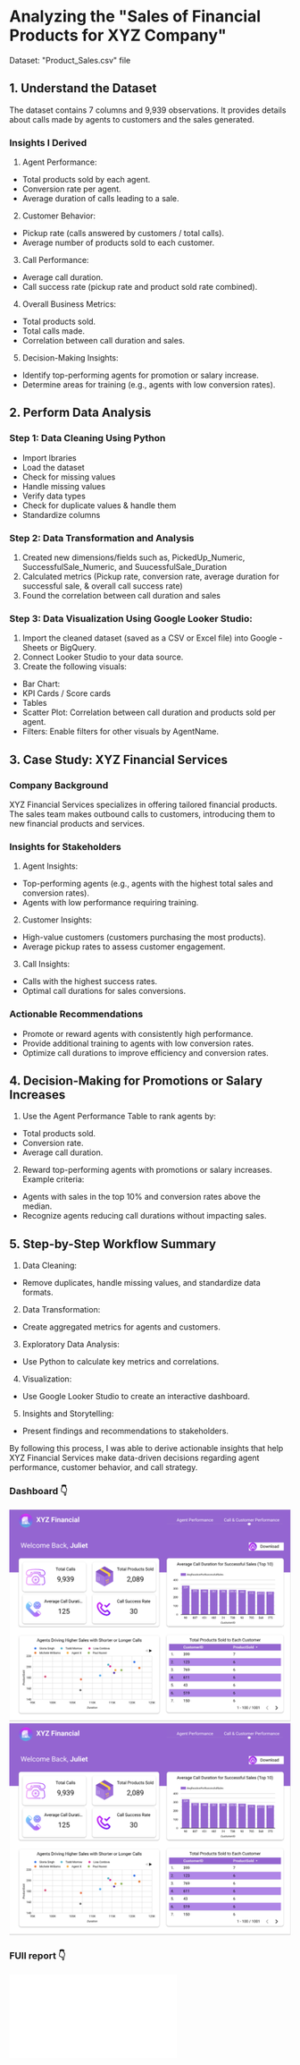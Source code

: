 # Analyzing the "Sales of Financial Products for XYZ Company" 

Dataset: "Product_Sales.csv" file

## 1. Understand the Dataset
The dataset contains 7 columns and 9,939 observations. It provides details about calls made by agents to customers and the sales generated.

### Insights I Derived

1. Agent Performance:
- Total products sold by each agent.
- Conversion rate per agent.
- Average duration of calls leading to a sale.

2. Customer Behavior:
- Pickup rate (calls answered by customers / total calls).
- Average number of products sold to each customer.

3. Call Performance:
- Average call duration.
- Call success rate (pickup rate and product sold rate combined).

4. Overall Business Metrics:
- Total products sold.
- Total calls made.
- Correlation between call duration and sales.

5. Decision-Making Insights:
- Identify top-performing agents for promotion or salary increase.
- Determine areas for training (e.g., agents with low conversion rates).


## 2. Perform Data Analysis
### Step 1: Data Cleaning Using Python
- Import lbraries
- Load the dataset
- Check for missing values
- Handle missing values
- Verify data types
- Check for duplicate values & handle them
- Standardize columns

### Step 2: Data Transformation and Analysis
1. Created new dimensions/fields such as, PickedUp_Numeric, SuccessfulSale_Numeric, and SuucessfulSale_Duration
2. Calculated metrics (Pickup rate, conversion rate, average duration for successful sale, & overall call success rate)
3. Found the correlation between call duration and sales

### Step 3: Data Visualization Using Google Looker Studio:
1. Import the cleaned dataset (saved as a CSV or Excel file) into Google - Sheets or BigQuery.
2. Connect Looker Studio to your data source.
3. Create the following visuals:
- Bar Chart: 
- KPI Cards / Score cards
- Tables
- Scatter Plot: Correlation between call duration and products sold per agent.
- Filters: Enable filters for other visuals by AgentName.


## 3. Case Study: XYZ Financial Services
### Company Background
XYZ Financial Services specializes in offering tailored financial products. The sales team makes outbound calls to customers, introducing them to new financial products and services.

### Insights for Stakeholders
1. Agent Insights:
- Top-performing agents (e.g., agents with the highest total sales and conversion rates).
- Agents with low performance requiring training.

2. Customer Insights:
- High-value customers (customers purchasing the most products).
- Average pickup rates to assess customer engagement.

3. Call Insights:
- Calls with the highest success rates.
- Optimal call durations for sales conversions.

### Actionable Recommendations
- Promote or reward agents with consistently high performance.
- Provide additional training to agents with low conversion rates.
- Optimize call durations to improve efficiency and conversion rates.


## 4. Decision-Making for Promotions or Salary Increases
1. Use the Agent Performance Table to rank agents by:
- Total products sold.
- Conversion rate.
- Average call duration.

2. Reward top-performing agents with promotions or salary increases.
Example criteria:
- Agents with sales in the top 10% and conversion rates above the median.
- Recognize agents reducing call durations without impacting sales.


## 5. Step-by-Step Workflow Summary
1. Data Cleaning:
- Remove duplicates, handle missing values, and standardize data formats.

2. Data Transformation:
- Create aggregated metrics for agents and customers.

3. Exploratory Data Analysis:
- Use Python to calculate key metrics and correlations.

4. Visualization:
- Use Google Looker Studio to create an interactive dashboard.

5. Insights and Storytelling:
- Present findings and recommendations to stakeholders.

By following this process, I was able to derive actionable insights that help XYZ Financial Services make data-driven decisions regarding agent performance, customer behavior, and call strategy.


### Dashboard 👇
![Interactive Sales Performance Dashboard Page 1](XYZ-dashboard.png) 
![Interactive Sales Performance Dashboard Page 2](XYZ-dashboard.png) 


### FUll report 👇
![XYZ Financial Sales Report Analysis ](XYZ_Financial_Services__Sales_Performance_Analysis.pdf)
